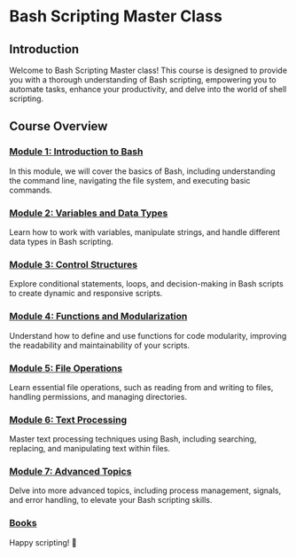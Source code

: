 # Bash Scripting Master Class

## Introduction

Welcome to Bash Scripting Master class! This course is designed to provide you with a thorough understanding of Bash scripting, empowering you to automate tasks, enhance your productivity, and delve into the world of shell scripting.

## Course Overview

### [Module 1: Introduction to Bash](./1-introduction-to-bash/)

In this module, we will cover the basics of Bash, including understanding the command line, navigating the file system, and executing basic commands.

### [Module 2: Variables and Data Types](./2-variables-and-data-types/)

Learn how to work with variables, manipulate strings, and handle different data types in Bash scripting.

### [Module 3: Control Structures](./3-control-structures/)

Explore conditional statements, loops, and decision-making in Bash scripts to create dynamic and responsive scripts.

### [Module 4: Functions and Modularization](./4-functions-and-modularization/)

Understand how to define and use functions for code modularity, improving the readability and maintainability of your scripts.

### [Module 5: File Operations](./5-file-operations/)

Learn essential file operations, such as reading from and writing to files, handling permissions, and managing directories.

### [Module 6: Text Processing](./6-text-processing/)

Master text processing techniques using Bash, including searching, replacing, and manipulating text within files.

### [Module 7: Advanced Topics](./7-advanced-topics/)

Delve into more advanced topics, including process management, signals, and error handling, to elevate your Bash scripting skills.

### [Books](./books/)

Happy scripting! 🚀
